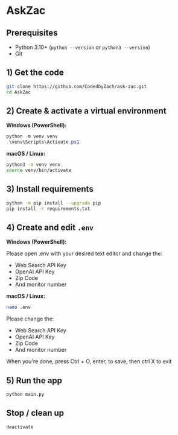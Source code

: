 # AskZac

## Prerequisites
- Python 3.10+ (`python --version` or `python3 --version`)
- Git

## 1) Get the code
```bash
git clone https://github.com/CodedbyZach/ask-zac.git
cd AskZac
```

## 2) Create & activate a virtual environment
**Windows (PowerShell):**
```powershell
python -m venv venv
.\venv\Scripts\Activate.ps1
```

**macOS / Linux:**
```bash
python3 -m venv venv
source venv/bin/activate
```

## 3) Install requirements
```bash
python -m pip install --upgrade pip
pip install -r requirements.txt
```

## 4) Create and edit `.env`

**Windows (PowerShell):**

Please open .env with your desired text editor and change the:
- Web Search API Key
- OpenAI API Key
- Zip Code
- And monitor number

**macOS / Linux:**
```bash
nano .env
```
Please change the:
- Web Search API Key
- OpenAI API Key
- Zip Code
- And monitor number

When you're done, press Ctrl + O, enter, to save, then ctrl X to exit

## 5) Run the app
```bash
python main.py
```

## Stop / clean up
```bash
deactivate
```
